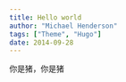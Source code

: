 ```yaml
---
title: Hello world
author: "Michael Henderson"
tags: ["Theme", "Hugo"]
date: 2014-09-28
---
```


你是猪，你是猪